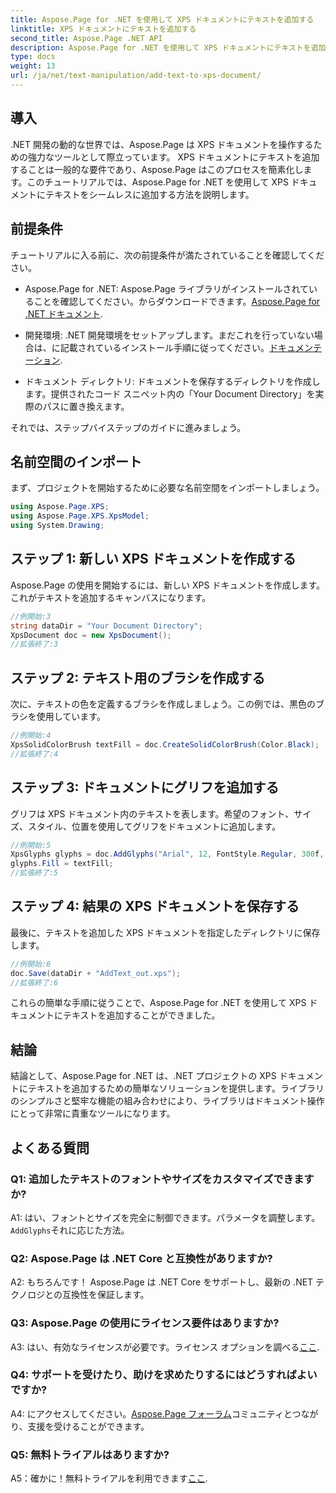 ```yaml
---
title: Aspose.Page for .NET を使用して XPS ドキュメントにテキストを追加する
linktitle: XPS ドキュメントにテキストを追加する
second_title: Aspose.Page .NET API
description: Aspose.Page for .NET を使用して XPS ドキュメントにテキストを追加するためのステップバイステップ ガイドをご覧ください。 .NET プロジェクトを簡単に強化します。
type: docs
weight: 13
url: /ja/net/text-manipulation/add-text-to-xps-document/
---
```

## 導入

.NET 開発の動的な世界では、Aspose.Page は XPS ドキュメントを操作するための強力なツールとして際立っています。 XPS ドキュメントにテキストを追加することは一般的な要件であり、Aspose.Page はこのプロセスを簡素化します。このチュートリアルでは、Aspose.Page for .NET を使用して XPS ドキュメントにテキストをシームレスに追加する方法を説明します。

## 前提条件

チュートリアルに入る前に、次の前提条件が満たされていることを確認してください。

- Aspose.Page for .NET: Aspose.Page ライブラリがインストールされていることを確認してください。からダウンロードできます。[Aspose.Page for .NET ドキュメント](https://reference.aspose.com/page/net/).

- 開発環境: .NET 開発環境をセットアップします。まだこれを行っていない場合は、に記載されているインストール手順に従ってください。[ドキュメンテーション](https://reference.aspose.com/page/net/).

- ドキュメント ディレクトリ: ドキュメントを保存するディレクトリを作成します。提供されたコード スニペット内の「Your Document Directory」を実際のパスに置き換えます。

それでは、ステップバイステップのガイドに進みましょう。

## 名前空間のインポート

まず、プロジェクトを開始するために必要な名前空間をインポートしましょう。

```csharp
using Aspose.Page.XPS;
using Aspose.Page.XPS.XpsModel;
using System.Drawing;
```

## ステップ 1: 新しい XPS ドキュメントを作成する

Aspose.Page の使用を開始するには、新しい XPS ドキュメントを作成します。これがテキストを追加するキャンバスになります。

```csharp
//例開始:3
string dataDir = "Your Document Directory";
XpsDocument doc = new XpsDocument();
//拡張終了:3
```

## ステップ 2: テキスト用のブラシを作成する

次に、テキストの色を定義するブラシを作成しましょう。この例では、黒色のブラシを使用しています。

```csharp
//例開始:4
XpsSolidColorBrush textFill = doc.CreateSolidColorBrush(Color.Black);
//拡張終了:4
```

## ステップ 3: ドキュメントにグリフを追加する

グリフは XPS ドキュメント内のテキストを表します。希望のフォント、サイズ、スタイル、位置を使用してグリフをドキュメントに追加します。

```csharp
//例開始:5
XpsGlyphs glyphs = doc.AddGlyphs("Arial", 12, FontStyle.Regular, 300f, 450f, "Hello World!");
glyphs.Fill = textFill;
//拡張終了:5
```

## ステップ 4: 結果の XPS ドキュメントを保存する

最後に、テキストを追加した XPS ドキュメントを指定したディレクトリに保存します。

```csharp
//例開始:6
doc.Save(dataDir + "AddText_out.xps");
//拡張終了:6
```

これらの簡単な手順に従うことで、Aspose.Page for .NET を使用して XPS ドキュメントにテキストを追加することができました。

## 結論

結論として、Aspose.Page for .NET は、.NET プロジェクトの XPS ドキュメントにテキストを追加するための簡単なソリューションを提供します。ライブラリのシンプルさと堅牢な機能の組み合わせにより、ライブラリはドキュメント操作にとって非常に貴重なツールになります。

## よくある質問

### Q1: 追加したテキストのフォントやサイズをカスタマイズできますか?

 A1: はい、フォントとサイズを完全に制御できます。パラメータを調整します。`AddGlyphs`それに応じた方法。

### Q2: Aspose.Page は .NET Core と互換性がありますか?

A2: もちろんです！ Aspose.Page は .NET Core をサポートし、最新の .NET テクノロジとの互換性を保証します。

### Q3: Aspose.Page の使用にライセンス要件はありますか?

 A3: はい、有効なライセンスが必要です。ライセンス オプションを調べる[ここ](https://purchase.aspose.com/buy).

### Q4: サポートを受けたり、助けを求めたりするにはどうすればよいですか?

 A4: にアクセスしてください。[Aspose.Page フォーラム](https://forum.aspose.com/c/page/39)コミュニティとつながり、支援を受けることができます。

### Q5: 無料トライアルはありますか?

 A5：確かに！無料トライアルを利用できます[ここ](https://releases.aspose.com/).